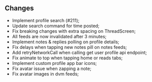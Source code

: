 ## Changes
- Implement profile search (#211);
- Update search command for time posted;
- Fix breaking changes with extra spacing on ThreadScreen;
- All feeds are now invalidated after 3 minutes;
- Implement notes & replies polling on profile details;
- Fix delays when tapping new notes pill on notes feeds;
- Add retryNetworkCall when calling get user profile api endpoint;
- Fix animate to top when tapping home or reads tabs;
- Implement custom profile app bar icons;
- Fix avatar issue when zapping a note;
- Fix avatar images in dvm feeds;